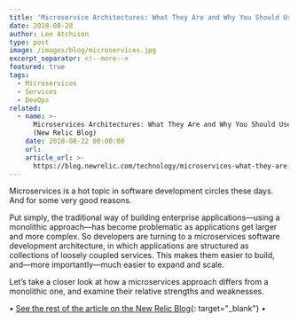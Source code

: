 ```yaml
---
title: 'Microservice Architectures: What They Are and Why You Should Use Them'
date: 2018-08-28
author: Lee Atchison
type: post
image: /images/blog/microservices.jpg
excerpt_separator: <!--more-->
featured: true
tags:
  - Microservices
  - Services
  - DevOps
related:
  - name: >-
      Microservices Architectures: What They Are and Why You Should Use Them
      (New Relic Blog)
    date: 2018-08-22 00:00:00
    url:
    article_url: >-
      https://blog.newrelic.com/technology/microservices-what-they-are-why-to-use-them/
---
```


Microservices is a hot topic in software development circles these days. And for some very good reasons.

Put simply, the traditional way of building enterprise applications—using a monolithic approach—has become problematic as applications get larger and more complex. So developers are turning to a microservices software development architecture, in which applications are structured as collections of loosely coupled services. This makes them easier to build, and—more importantly—much easier to expand and scale.

Let’s take a closer look at how a microservices approach differs from a monolithic one, and examine their relative strengths and weaknesses.

<!--more-->

• [See the rest of the article on the New Relic Blog](https://blog.newrelic.com/technology/microservices-what-they-are-why-to-use-them/){: target="_blank"} •